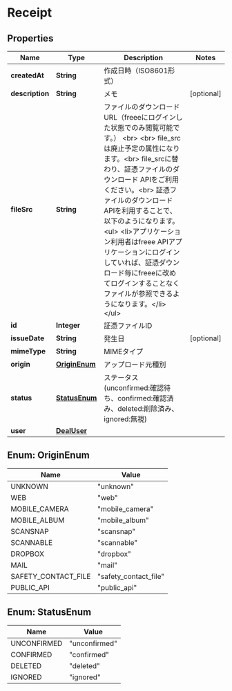 

# Receipt


## Properties

| Name | Type | Description | Notes |
|------------ | ------------- | ------------- | -------------|
|**createdAt** | **String** | 作成日時（ISO8601形式） |  |
|**description** | **String** | メモ |  [optional] |
|**fileSrc** | **String** | ファイルのダウンロードURL（freeeにログインした状態でのみ閲覧可能です。） &lt;br&gt; &lt;br&gt; file_srcは廃止予定の属性になります。&lt;br&gt; file_srcに替わり、証憑ファイルのダウンロード APIをご利用ください。&lt;br&gt; 証憑ファイルのダウンロードAPIを利用することで、以下のようになります。 &lt;ul&gt;   &lt;li&gt;アプリケーション利用者はfreee APIアプリケーションにログインしていれば、証憑ダウンロード毎にfreeeに改めてログインすることなくファイルが参照できるようになります。&lt;/li&gt; &lt;/ul&gt; |  |
|**id** | **Integer** | 証憑ファイルID |  |
|**issueDate** | **String** | 発生日 |  [optional] |
|**mimeType** | **String** | MIMEタイプ |  |
|**origin** | [**OriginEnum**](#OriginEnum) | アップロード元種別 |  |
|**status** | [**StatusEnum**](#StatusEnum) | ステータス(unconfirmed:確認待ち、confirmed:確認済み、deleted:削除済み、ignored:無視) |  |
|**user** | [**DealUser**](DealUser.md) |  |  |



## Enum: OriginEnum

| Name | Value |
|---- | -----|
| UNKNOWN | &quot;unknown&quot; |
| WEB | &quot;web&quot; |
| MOBILE_CAMERA | &quot;mobile_camera&quot; |
| MOBILE_ALBUM | &quot;mobile_album&quot; |
| SCANSNAP | &quot;scansnap&quot; |
| SCANNABLE | &quot;scannable&quot; |
| DROPBOX | &quot;dropbox&quot; |
| MAIL | &quot;mail&quot; |
| SAFETY_CONTACT_FILE | &quot;safety_contact_file&quot; |
| PUBLIC_API | &quot;public_api&quot; |



## Enum: StatusEnum

| Name | Value |
|---- | -----|
| UNCONFIRMED | &quot;unconfirmed&quot; |
| CONFIRMED | &quot;confirmed&quot; |
| DELETED | &quot;deleted&quot; |
| IGNORED | &quot;ignored&quot; |



